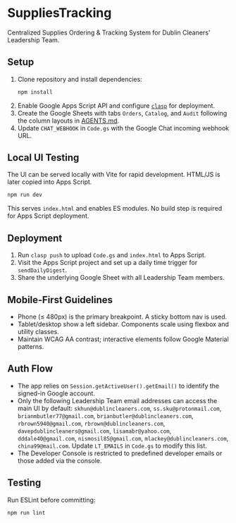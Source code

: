 # SuppliesTracking

Centralized Supplies Ordering & Tracking System for Dublin Cleaners' Leadership Team.

## Setup
1. Clone repository and install dependencies:
   ```bash
   npm install
   ```
2. Enable Google Apps Script API and configure [`clasp`](https://github.com/google/clasp) for deployment.
3. Create the Google Sheets with tabs `Orders`, `Catalog`, and `Audit` following the column layouts in [AGENTS.md](AGENTS.md).
4. Update `CHAT_WEBHOOK` in `Code.gs` with the Google Chat incoming webhook URL.

## Local UI Testing
The UI can be served locally with Vite for rapid development. HTML/JS is later copied into Apps Script.
```bash
npm run dev
```
This serves `index.html` and enables ES modules. No build step is required for Apps Script deployment.

## Deployment
1. Run `clasp push` to upload `Code.gs` and `index.html` to Apps Script.
2. Visit the Apps Script project and set up a daily time trigger for `sendDailyDigest`.
3. Share the underlying Google Sheet with all Leadership Team members.

## Mobile‑First Guidelines
- Phone (≤ 480px) is the primary breakpoint. A sticky bottom nav is used.
- Tablet/desktop show a left sidebar. Components scale using flexbox and utility classes.
- Maintain WCAG AA contrast; interactive elements follow Google Material patterns.

## Auth Flow
- The app relies on `Session.getActiveUser().getEmail()` to identify the signed-in Google account.
- Only the following Leadership Team email addresses can access the main UI by default:
  `skhun@dublincleaners.com`, `ss.sku@protonmail.com`, `brianmbutler77@gmail.com`, `brianbutler@dublincleaners.com`,
  `rbrown5940@gmail.com`, `rbrown@dublincleaners.com`, `davepdublincleaners@gmail.com`, `lisamabr@yahoo.com`,
  `dddale40@gmail.com`, `nismosil85@gmail.com`, `mlackey@dublincleaners.com`, `china99@mail.com`.
  Update `LT_EMAILS` in `Code.gs` to modify this list.
- The Developer Console is restricted to predefined developer emails or those added via the console.

## Testing
Run ESLint before committing:
```bash
npm run lint
```
